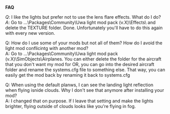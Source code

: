
**FAQ**

*Q*: I like the lights but prefer not to use the lens flare effects. What do I do?<br>
*A*: Go to ...\Packages\Community\Uwa light mod pack (v.X)\Effects\ and delete the TEXTURE folder. Done. Unfortunately you'll have to do this again with every new version.

Q: How do I use some of your mods but not all of them? How do I avoid the light mod conflicintg with another mod?<br>
A: Go to ...\Packages\Community\Uwa light mod pack (v.X)\SimObjects\Airplanes. You can either delete the folder for the aircraft that you don't want my mod for OR, you can go into the desired aircraft folder and rename the systems.cfg file to something else. That way, you can easily get the mod back by renaming it back to systems.cfg

Q: When using the default planws, I can see the landing light reflection when flying isnide clouds. Why I don't see that anymore after installing your mod?<br>
A: I changed that on purpose. If I leave that setting and make the lights brighter, flying outside of clouds looks like you're flying in fog.

